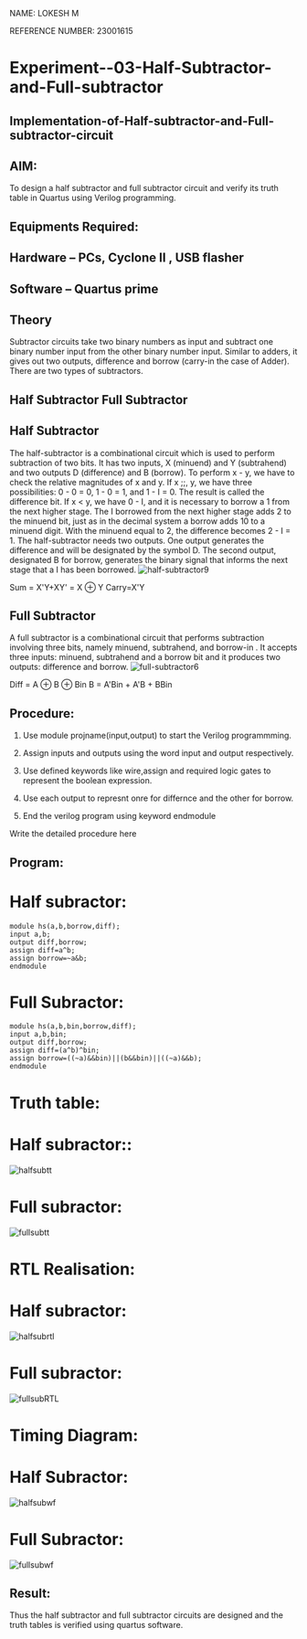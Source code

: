NAME: LOKESH M

REFERENCE NUMBER: 23001615


# Experiment--03-Half-Subtractor-and-Full-subtractor
## Implementation-of-Half-subtractor-and-Full-subtractor-circuit
## AIM:
To design a half subtractor and full subtractor circuit and verify its truth table in Quartus using Verilog programming.

## Equipments Required:
## Hardware – PCs, Cyclone II , USB flasher
## Software – Quartus prime
## Theory
Subtractor circuits take two binary numbers as input and subtract one binary number input from the other binary number input. Similar to adders, it gives out two outputs, difference and borrow (carry-in the case of Adder). There are two types of subtractors.

## Half Subtractor Full Subtractor
## Half Subtractor
The half-subtractor is a combinational circuit which is used to perform subtraction of two bits. It has two inputs, X (minuend) and Y (subtrahend) and two outputs D (difference) and B (borrow). To perform x - y, we have to check the relative magnitudes of x and y. If x ;;, y, we have three possibilities: 0 - 0 = 0, 1 - 0 = 1, and 1 - I = 0. The result is called the difference bit. If x < y, we have 0 - I, and it is necessary to borrow a 1 from the next higher stage. The I borrowed from the next higher stage adds 2 to the minuend bit, just as in the decimal system a borrow adds 10 to a minuend digit. With the minuend equal to 2, the difference becomes 2 - I = 1. The half-subtractor needs two outputs. One output generates the difference and will be designated by the symbol D. The second output, designated B for borrow, generates the binary signal that informs the next stage that a I has been borrowed.
![half-subtractor9](https://user-images.githubusercontent.com/36288975/166112538-58c3bc7c-ee5d-4e6a-ac8d-8e8328efe27a.png)


Sum = X'Y+XY' = X ⊕ Y
Carry=X'Y

## Full Subtractor
A full subtractor is a combinational circuit that performs subtraction involving three bits, namely minuend, subtrahend, and borrow-in . It accepts three inputs: minuend, subtrahend and a borrow bit and it produces two outputs: difference and borrow. 
![full-subtractor6](https://user-images.githubusercontent.com/36288975/166112541-24c68359-3de8-4674-ae22-8272ffc385ed.png)


Diff = A ⊕ B ⊕ Bin B = A'Bin + A'B + BBin

## Procedure:
1. Use module projname(input,output) to start the Verilog programmming.

2. Assign inputs and outputs using the word input and output respectively.

3. Use defined keywords like wire,assign and required logic gates to represent the boolean expression.

4. Use each output to represnt onre for differnce and the other for borrow.

5. End the verilog program using keyword endmodule



Write the detailed procedure here 


## Program:
# Half subractor:
```
module hs(a,b,borrow,diff);
input a,b;
output diff,borrow;
assign diff=a^b;
assign borrow=~a&b;
endmodule
```
# Full Subractor:
```
module hs(a,b,bin,borrow,diff);
input a,b,bin;
output diff,borrow;
assign diff=(a^b)^bin;
assign borrow=((~a)&&bin)||(b&&bin)||((~a)&&b);
endmodule
```
# Truth table:
# Half subractor::

![halfsubtt](https://github.com/Lokesh23001615/Experiment--03-Half-Subtractor-and-Full-subtractor/assets/144979337/14072f96-1dc8-4b9d-bb8c-2e95817db3ec)

# Full subractor: 

![fullsubtt](https://github.com/Lokesh23001615/Experiment--03-Half-Subtractor-and-Full-subtractor/assets/144979337/a7ed65a9-8a81-46ce-9eb9-26be72badd75)

# RTL Realisation:

# Half subractor:

![halfsubrtl](https://github.com/Lokesh23001615/Experiment--03-Half-Subtractor-and-Full-subtractor/assets/144979337/21982430-30eb-43bb-bc2e-a36e59ac1fee)

# Full subractor:

![fullsubRTL](https://github.com/Lokesh23001615/Experiment--03-Half-Subtractor-and-Full-subtractor/assets/144979337/3299b48c-d91b-486a-81e7-c3992e249e8c)

# Timing Diagram: 

# Half Subractor:

![halfsubwf](https://github.com/Lokesh23001615/Experiment--03-Half-Subtractor-and-Full-subtractor/assets/144979337/28e7cc69-6edd-4d43-baa4-3f0fbf0095fd)

# Full Subractor:

![fullsubwf](https://github.com/Lokesh23001615/Experiment--03-Half-Subtractor-and-Full-subtractor/assets/144979337/f1814025-223b-458e-bba2-9b33ff20865a)


## Result:
Thus the half subtractor and full subtractor circuits are designed and the truth tables is verified using quartus software.
